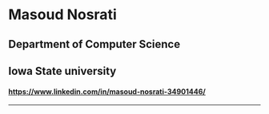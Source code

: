 # Masoud Nosrati
## Department of Computer Science
## Iowa State university

#### https://www.linkedin.com/in/masoud-nosrati-34901446/
<hr>


